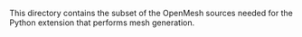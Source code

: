 This directory contains the subset of the OpenMesh sources needed for the Python
extension that performs mesh generation.
